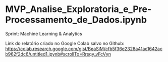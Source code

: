 # MVP_Analise_Exploratoria_e_Pre-Processamento_de_Dados.ipynb
Sprint: Machine Learning &amp; Analytics

Link do relatório criado no Google Colab salvo no Github: https://colab.research.google.com/gist/BeaSiM/cfb5f36e2328a41ac1642acb962f2dc6/untitled1.ipynb#scrollTo=Rrsqy_vFcVyn
